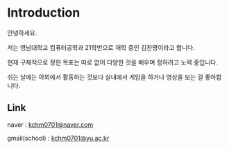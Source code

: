 # Introduction
안녕하세요.  

저는 영남대학교 컴퓨터공학과 21학번으로 재학 중인 김찬명이라고 합니다.  

현재 구체적으로 정한 목표는 따로 없어 다양한 것을 배우며 정하려고 노력 중입니다.  

쉬는 날에는 야외에서 활동하는 것보다 실내에서 게임을 하거나 영상을 보는 걸 좋아합니다.  

## Link

naver : kchm0701@naver.com

gmail(school) : kchm0701@yu.ac.kr
